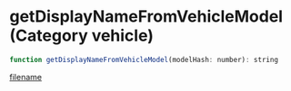 # getDisplayNameFromVehicleModel (Category vehicle)

```js
function getDisplayNameFromVehicleModel(modelHash: number): string
```

[filename](getDisplayNameFromVehicleModel_m.md ':include')